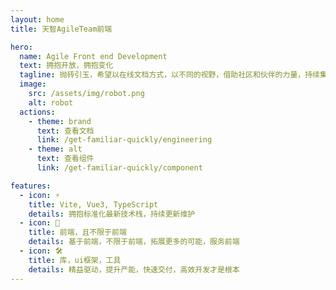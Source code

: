 ```yaml
---
layout: home
title: 天智AgileTeam前端

hero:
  name: Agile Front end Development
  text: 拥抱开放，拥抱变化
  tagline: 抛砖引玉，希望以在线文档方式，以不同的视野，借助社区和伙伴的力量，持续集成，也基于项目实践，沉淀技术栈，同时拓展 π 型的综合能力。
  image:
    src: /assets/img/robot.png
    alt: robot
  actions:
    - theme: brand
      text: 查看文档
      link: /get-familiar-quickly/engineering
    - theme: alt
      text: 查看组件
      link: /get-familiar-quickly/component

features:
  - icon: ⚡️
    title: Vite, Vue3, TypeScript
    details: 拥抱标准化最新技术栈，持续更新维护
  - icon: 🖖
    title: 前端，且不限于前端
    details: 基于前端，不限于前端，拓展更多的可能，服务前端
  - icon: 🛠️
    title: 库，ui框架，工具
    details: 精益驱动，提升产能，快速交付，高效开发才是根本
---
```


<VPTeamMembers size="small" :members="members" />

<script setup>

// import Home from '@theme/Home.vue'
</script>

<Home />

<style>

:root {
  --vp-home-hero-name-color: transparent;
  --vp-home-hero-name-background: -webkit-linear-gradient(120deg, #bd34fe, #409eff);
}
</style>
